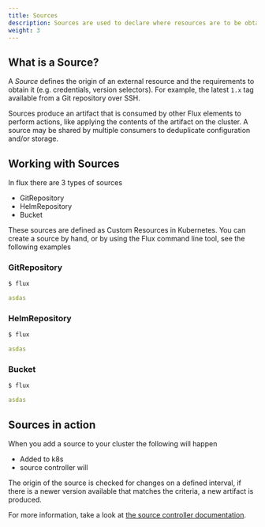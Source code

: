 ```yaml
---
title: Sources
description: Sources are used to declare where resources are to be obtained from
weight: 3
---
```


## What is a Source?

A *Source* defines the origin of an external resource and the requirements to obtain
it (e.g. credentials, version selectors). For example, the latest `1.x` tag
available from a Git repository over SSH.

Sources produce an artifact that is consumed by other Flux elements to perform
actions, like applying the contents of the artifact on the cluster. A source
may be shared by multiple consumers to deduplicate configuration and/or storage.

## Working with Sources

In flux there are 3 types of sources
- GitRepository 
- HelmRepository
- Bucket

These sources are defined as Custom Resources in Kubernetes.
You can create a source by hand, or by using the Flux command line tool, see the following examples

### GitRepository
```bash
$ flux 
```
```yaml
asdas  

```
### HelmRepository
```bash
$ flux 
```
```yaml
asdas  

```
### Bucket
```bash
$ flux 
```
```yaml
asdas  

```
## Sources in action

When you add a source to your cluster the following will happen
- Added to k8s
- source controller will

The origin of the source is checked for changes on a defined interval, if
there is a newer version available that matches the criteria, a new artifact
is produced.


For more information, take a look at [the source controller documentation](../components/source/source.md).